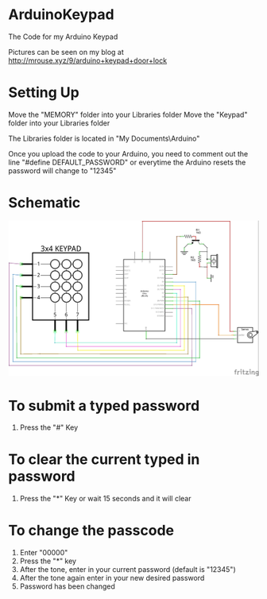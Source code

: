 # ArduinoKeypad
The Code for my Arduino Keypad

Pictures can be seen on my blog at http://mrouse.xyz/9/arduino+keypad+door+lock

# Setting Up
Move the "MEMORY" folder into your Libraries folder
Move the "Keypad" folder into your Libraries folder


The Libraries folder is located in "My Documents\Arduino"

Once you upload the code to your Arduino, you need to comment out the line
"#define DEFAULT_PASSWORD" or everytime the Arduino resets the password will change to "12345"


# Schematic
![The Schematic for the keypad](https://raw.githubusercontent.com/mwrouse/ArduinoKeypad/master/keypad_schem.jpg)

# To submit a typed password
1. Press the "#" Key


# To clear the current typed in password
1. Press the "*" Key or wait 15 seconds and it will clear

 
# To change the passcode
1. Enter "00000"
2. Press the "*" key
3. After the tone, enter in your current password (default is "12345")
4. After the tone again enter in your new desired password
5. Password has been changed
